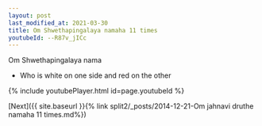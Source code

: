 ```yaml
---
layout: post
last_modified_at: 2021-03-30
title: Om Shwethapingalaya namaha 11 times
youtubeId: --R87v_jICc
---
```

 
 
Om Shwethapingalaya nama 
 
 -  Who is white on one side and red on the other 
 
  
 
  
 
 
 
 
 
 


{% include youtubePlayer.html id=page.youtubeId %}
 
[Next]({{ site.baseurl }}{% link  split2/_posts/2014-12-21-Om jahnavi druthe namaha 11 times.md%})
 
